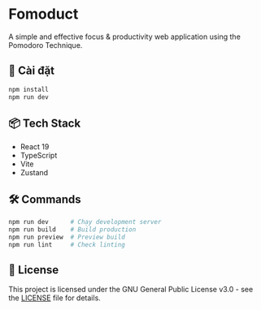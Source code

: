 # Fomoduct

A simple and effective focus & productivity web application using the Pomodoro Technique.

## 🚀 Cài đặt

```bash
npm install
npm run dev
```

## 📦 Tech Stack

- React 19
- TypeScript  
- Vite
- Zustand

## 🛠️ Commands

```bash
npm run dev      # Chạy development server
npm run build    # Build production
npm run preview  # Preview build
npm run lint     # Check linting
```

## 📄 License

This project is licensed under the GNU General Public License v3.0 - see the [LICENSE](LICENSE) file for details.
